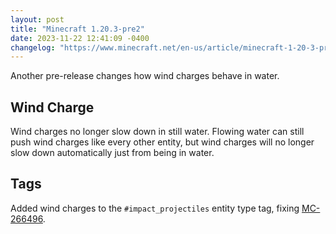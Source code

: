 ```yaml
---
layout: post
title: "Minecraft 1.20.3-pre2"
date: 2023-11-22 12:41:09 -0400
changelog: "https://www.minecraft.net/en-us/article/minecraft-1-20-3-pre-release-2"
---
```


Another pre-release changes how wind charges behave in water.

## Wind Charge

Wind charges no longer slow down in still water. Flowing water can still push wind charges like every other entity, but wind charges will no longer slow down automatically just from being in water.

## Tags

Added wind charges to the `#impact_projectiles` entity type tag, fixing [MC-266496](https://bugs.mojang.com/browse/MC-266496).

